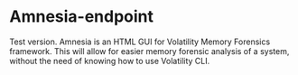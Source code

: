 ﻿# Amnesia-endpoint

Test version.
Amnesia is an HTML GUI for Volatility Memory Forensics framework. This will allow for easier memory forensic analysis of a system, without the need of knowing how to use Volatility CLI. 
